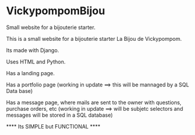 # VickypompomBijou
Small website for a bijouterie starter.

This is a small website for a bijouterie starter La Bijou de Vickypompom.

Its made with Django.

Uses HTML and Python.

Has a landing page.

Has a portfolio page (working in update ==> this will be mannaged by a SQL Data base)

Has a message page, where mails are sent to the owner with questions, purchase orders, etc (working in update ==> will be subjetc selectors and messages will be stored in a SQL database)


**** Its SIMPLE but FUNCTIONAL ****
